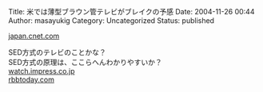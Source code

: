 Title: 米では薄型ブラウン管テレビがブレイクの予感
Date: 2004-11-26 00:44
Author: masayukig
Category: Uncategorized
Status: published

[japan.cnet.com](http://japan.cnet.com/news/tech/story/0,2000047674,20076103,00.htm)

SED方式のテレビのことかな？  
SED方式の原理は、ここらへんわかりやすいか？  
[watch.impress.co.jp](http://www.watch.impress.co.jp/av/docs/20040914/sed.htm)  
[rbbtoday.com](http://www.rbbtoday.com/cgi-bin/news/pict.cgi?n=18973&d=20041008&f=20041007_sed03_l.jpg)
